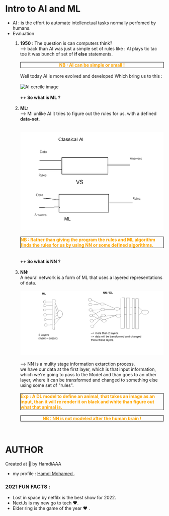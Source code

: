 <h1>Intro to AI and ML</h1>
<ul>
    <li>
    AI : is the effort to automate intellenctual tasks normally perfomed by humans.
    </li>
    <li>
    Evaluation
    </li>
    <ol>
        <li>
            <strong>1950</strong> : The question is can computers think?
            <br>--> back than AI was just a simple set of rules like : AI plays tic tac toe it was bunch of set of <strong>if else</strong> statements.
            <br>
            <br>
            <strong style="color:orange;border:1px solid black; display: grid;place-items: center;">
                    NB : AI can be simple or small !
            </strong>
            <br>
            Well today AI is more evolved and developed Which bring us to this :
            <br>
            <br>
            <img src="https://analyticsread.com/wp-content/uploads/2021/07/AI_Complete_Graph.jpeg" alt="AI cercile image">
            <br>
            <br>
            <strong >++ So what is ML ?</strong>
        </li>
            <br>
        <li>
            <strong>ML:</strong>
            <br>--> Ml unlike AI it tries to figure out the rules for us. with a defined <strong>data-set</strong>.        
            </li>
            <br>
            <br>
            <img src="./images/ML_vs_AI.png">
            <br><br>
            <strong style="color:orange;border:1px solid black; display: grid;place-items: center;">
                    NB : Rather than giving the program the rules and ML algorithm finds the rules for us by using NN or some defined algorithms.
            </strong>
            <br><br>
            <strong>++ So what is NN ? </strong>
        </li>
            <br>
            <br>
        <li>
            <strong>NN:</strong>
            <br>A neural network is a form of ML that uses a layered representations of data.
            <br>
            <br>
            <img src="./images/Ml_vs_DL.png">
            <br>
            <br>
            --> NN is a mulity stage information extarction process.<br>
            we have our data at the first layer, which is that input information, which we're going to pass to the Model and than goes to an other layer, where it can be transformed and changed to something else using some set of "rules".
            <br><br>
            <strong style="color:orange;border:1px solid black; display: grid;place-items: center;">
                    Exp : A DL model to define an animal, that takes an image as an input, than it will re render it on black and white than figure out what that animal is.
            </strong>
            <br>
            <strong style="color:orange;border:1px solid black; display: grid;place-items: center;">
                    NB : NN is not modeled after the human brain !
            </strong>
            <br><br>
        </li>
    </ol>
</ul>



# AUTHOR
Created at 🌙 by HamdiAAA
- my profile : [Hamdi Mohamed ](https://github.com/HamdiAAA).
### 2021 FUN FACTS : 
- Lost in space by netfilx is the best show for 2022.
- NextJs is my new go to tech ❤.
- Elder ring is the game of the year ❤ .